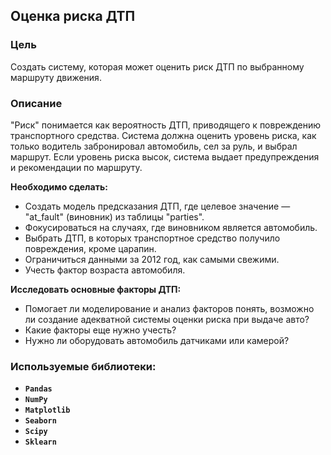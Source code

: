 ## **Оценка риска ДТП**

### **Цель**

Создать систему, которая может оценить риск ДТП по выбранному маршруту движения.

### **Описание**

"Риск" понимается как вероятность ДТП, приводящего к повреждению транспортного средства. Система должна оценить уровень риска, как только водитель забронировал автомобиль, сел за руль, и выбрал маршрут. Если уровень риска высок, система выдает предупреждения и рекомендации по маршруту.

**Необходимо сделать:**
- Создать модель предсказания ДТП, где целевое значение — "at_fault" (виновник) из таблицы "parties".
- Фокусироваться на случаях, где виновником является автомобиль.
- Выбрать ДТП, в которых транспортное средство получило повреждения, кроме царапин.
- Ограничиться данными за 2012 год, как самыми свежими.
- Учесть фактор возраста автомобиля.

**Исследовать основные факторы ДТП:**
- Помогает ли моделирование и анализ факторов понять, возможно ли создание адекватной системы оценки риска при выдаче авто?
- Какие факторы еще нужно учесть?
- Нужно ли оборудовать автомобиль датчиками или камерой?

### **Используемые библиотеки:**
- **`Pandas`**
- **`NumPy`**
- **`Matplotlib`**
- **`Seaborn`**
- **`Scipy`**
- **`Sklearn`**
